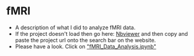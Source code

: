 # fMRI
- A description of what I did to analyze fMRI data. 
- If the project doesn't load then go here: [Nbviewer](https://nbviewer.jupyter.org/) and then copy and paste the project url onto the search bar on the website.
- Please have a look. Click on ["fMRI_Data_Analysis.ipynb"](https://github.com/npinak/fMRI/blob/main/fMRI_Data_Analysis.ipynb)
